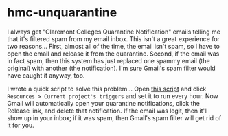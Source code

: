 hmc-unquarantine
================

I always get "Claremont Colleges Quarantine Notification" emails telling me that it's filtered spam from my email inbox. This isn't a great experience for two reasons... First, almost all of the time, the email isn't spam, so I have to open the email and release it from the quarantine. Second, if the email was in fact spam, then this system has just replaced one spammy email (the original) with another (the notification). I'm sure Gmail's spam filter would have caught it anyway, too.

I wrote a quick script to solve this problem... Open [this script](https://script.google.com/d/1-mDqClXZiyts2aVMXvVTGZ07YpGGPMLesMbthbAhwVwqJeO0O6X89leF/edit?usp=sharing) and click `Resources > Current project's triggers` and set it to run every hour. Now Gmail will automatically open your quarantine notifications, click the Release link, and delete that notification. If the email was legit, then it'll show up in your inbox; if it was spam, then Gmail's spam filter will get rid of it for you.
